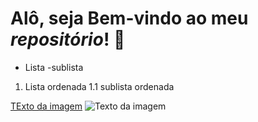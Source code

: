 # Alô, seja Bem-vindo ao meu _repositório_! 👋

- Lista
 -sublista

 1. Lista ordenada
    1.1 sublista ordenada

[TExto da imagem](https://getwallpapers.com/wallpaper/full/d/4/8/172485.jpg)
![Texto da imagem](https://getwallpapers.com/wallpaper/full/d/4/8/172485.jpg)


<!--
**gitpoet/gitpoet** is a ✨ _special_ ✨ repository because its `README.md` (this file) appears on your GitHub profile.

Here are some ideas to get you started:

- 🔭 I’m currently working on ...
- 🌱 I’m currently learning ...
- 👯 I’m looking to collaborate on ...
- 🤔 I’m looking for help with ...
- 💬 Ask me about ...
- 📫 How to reach me: ...
- 😄 Pronouns: ...
- ⚡ Fun fact: ...
-->

